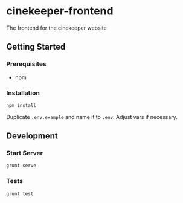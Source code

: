 # cinekeeper-frontend
The frontend for the cinekeeper website

## Getting Started

### Prerequisites
* npm

### Installation

```bash
npm install
```

Duplicate ```.env.example``` and name it to ```.env```. Adjust vars if necessary.

## Development

### Start Server

```bash
grunt serve
```

### Tests
```bash
grunt test
```
